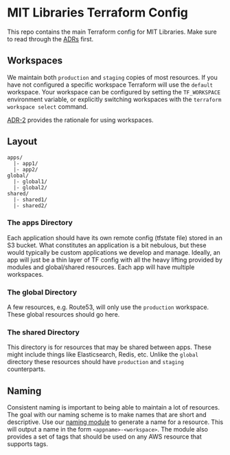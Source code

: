 # MIT Libraries Terraform Config

This repo contains the main Terraform config for MIT Libraries. Make sure to read through the [ADRs](docs/adrs) first.

## Workspaces

We maintain both `production` and `staging` copies of most resources. If you have not configured a specific workspace Terraform will use the `default` workspace. Your workspace can be configured by setting the `TF_WORKSPACE` environment variable, or explicitly switching workspaces with the `terraform workspace select` command.

[ADR-2](docs/adrs/0002-use-terraform-workspaces-for-environments.md) provides the rationale for using workspaces.

## Layout

```
apps/
  |- app1/
  |- app2/
global/
  |- global1/
  |- global2/
shared/
  |- shared1/
  |- shared2/
```

### The apps Directory

Each application should have its own remote config (tfstate file) stored in an S3 bucket. What constitutes an application is a bit nebulous, but these would typically be custom applications we develop and manage. Ideally, an app will just be a thin layer of TF config with all the heavy lifting provided by modules and global/shared resources. Each app will have multiple workspaces.

### The global Directory

A few resources, e.g. Route53, will only use the `production` workspace. These global resources should go here.

### The shared Directory

This directory is for resources that may be shared between apps. These might include things like Elasticsearch, Redis, etc. Unlike the `global` directory these resources should have `production` and `staging` counterparts.

## Naming

Consistent naming is important to being able to maintain a lot of resources. The goal with our naming scheme is to make names that are short and descriptive. Use our [naming module](https://github.com/MITLibraries/tf-mod-name) to generate a name for a resource. This will output a name in the form `<appname>-<workspace>`. The module also provides a set of tags that should be used on any AWS resource that supports tags.
